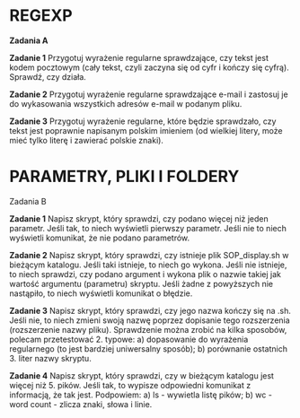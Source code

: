 # REGEXP 

**Zadania A** 

**Zadanie 1** 
Przygotuj wyrażenie regularne sprawdzające, czy tekst jest kodem pocztowym (cały tekst, czyli zaczyna się od cyfr i kończy się cyfrą).
Sprawdź, czy działa.

**Zadanie 2** 
Przygotuj wyrażenie regularne sprawdzające e-mail i zastosuj je do wykasowania wszystkich adresów e-mail w podanym pliku.

**Zadanie 3** 
Przygotuj wyrażenie regularne, które będzie sprawdzało, czy tekst jest poprawnie napisanym polskim imieniem
(od wielkiej litery, może mieć tylko literę i zawierać polskie znaki).

# PARAMETRY, PLIKI I FOLDERY

Zadania B 

**Zadanie 1** 
Napisz skrypt, który sprawdzi, czy podano więcej niż jeden parametr. 
Jeśli tak, to niech wyświetli pierwszy parametr.
Jeśli nie to niech wyświetli komunikat, że nie podano parametrów.

**Zadanie 2** 
Napisz skrypt, który sprawdzi, czy istnieje plik SOP_display.sh w bieżącym katalogu.
Jeśli taki istnieje, to niech go wykona.
Jeśli nie istnieje, to niech sprawdzi, czy podano argument i wykona plik o nazwie takiej jak wartość argumentu (parametru) skryptu.
Jeśli żadne z powyższych nie nastąpiło, to niech wyświetli komunikat o błędzie.

**Zadanie 3** 
Napisz skrypt, który sprawdzi, czy jego nazwa kończy się na .sh.
Jeśli nie, to niech zmieni swoją nazwę poprzez dopisanie tego rozszerzenia (rozszerzenie nazwy pliku).
Sprawdzenie można zrobić na kilka sposobów, polecam przetestować 2. typowe:
a) dopasowanie do wyrażenia regularnego (to jest bardziej uniwersalny sposób);
b) porównanie ostatnich 3. liter nazwy skryptu.

**Zadanie 4** 
Napisz skrypt, który sprawdzi, czy w bieżącym katalogu jest więcej niż 5. pików.
Jeśli tak, to wypisze odpowiedni komunikat z informacją, że tak jest.
Podpowiem:
a) ls - wywietla listę pików;
b) wc - word count - zlicza znaki, słowa i linie.   